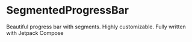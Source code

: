 # SegmentedProgressBar
Beautiful progress bar with segments. Highly customizable. Fully written with Jetpack Compose
